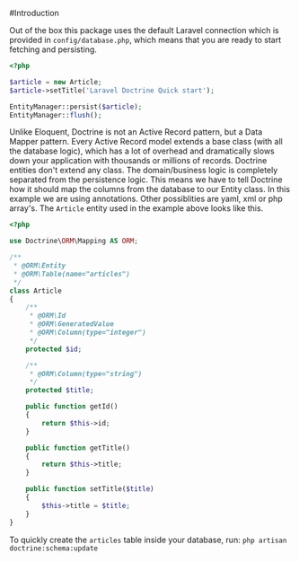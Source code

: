 #Introduction

Out of the box this package uses the default Laravel connection which is provided in `config/database.php`, which means that you are ready to start fetching and persisting.

```php
<?php

$article = new Article;
$article->setTitle('Laravel Doctrine Quick start');

EntityManager::persist($article);
EntityManager::flush();
```
Unlike Eloquent, Doctrine is not an Active Record pattern, but a Data Mapper pattern. Every Active Record model extends a base class (with all the database logic), which has a lot of overhead and dramatically slows down your application with thousands or millions of records.
Doctrine entities don't extend any class. The domain/business logic is completely separated from the persistence logic. 
This means we have to tell Doctrine how it should map the columns from the database to our Entity class. In this example we are using annotations. Other possiblities are yaml, xml or php array's.
The `Article` entity used in the example above looks like this.

```php
<?php

use Doctrine\ORM\Mapping AS ORM;

/**
 * @ORM\Entity
 * @ORM\Table(name="articles")
 */
class Article
{
    /**
     * @ORM\Id
     * @ORM\GeneratedValue
     * @ORM\Column(type="integer")
     */
    protected $id;

    /**
     * @ORM\Column(type="string")
     */
    protected $title;

    public function getId()
    {
        return $this->id;
    }

    public function getTitle()
    {
        return $this->title;
    }

    public function setTitle($title)
    {
        $this->title = $title;
    }
}
```

To quickly create the `articles` table inside your database, run: `php artisan doctrine:schema:update`
